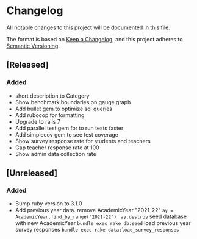 # Changelog

All notable changes to this project will be documented in this file.

The format is based on [Keep a Changelog](https://keepachangelog.com/en/1.0.0/),
and this project adheres to [Semantic Versioning](https://semver.org/spec/v2.0.0.html).

## [Released]

### Added

- short description to Category
- Show benchmark boundaries on gauge graph
- Add bullet gem to optimize sql queries
- Add rubocop for formatting
- Upgrade to rails 7
- Add parallel test gem for to run tests faster
- Add simplecov gem to see test coverage
- Show survey response rate for students and teachers
- Cap teacher response rate at 100
- Show admin data collection rate

## [Unreleased]

### Added

- Bump ruby version to 3.1.0
- Add previous year data.
  remove AcademicYear "2021-22"
  `ay = AcademicYear.find_by_range("2021-22") `
  `ay.destroy`
  seed database with new AcademicYear
  `bundle exec rake db:seed`
  load previous year survey responses
  `bundle exec rake data:load_survey_responses`

